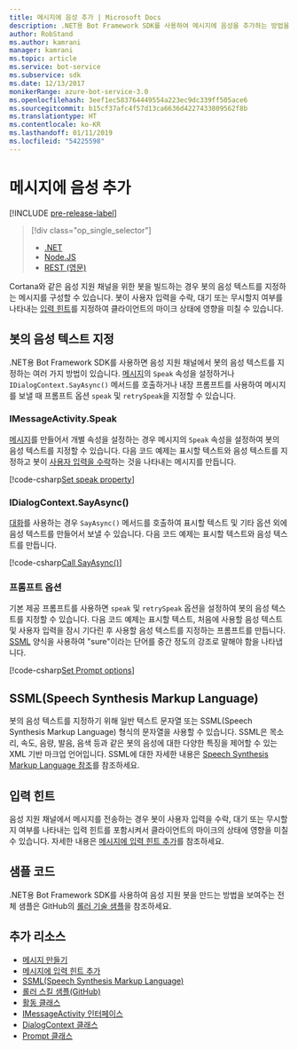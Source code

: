 ```yaml
---
title: 메시지에 음성 추가 | Microsoft Docs
description: .NET용 Bot Framework SDK를 사용하여 메시지에 음성을 추가하는 방법을 알아봅니다.
author: RobStand
ms.author: kamrani
manager: kamrani
ms.topic: article
ms.service: bot-service
ms.subservice: sdk
ms.date: 12/13/2017
monikerRange: azure-bot-service-3.0
ms.openlocfilehash: 3eef1ec583764449554a223ec9dc339ff505ace6
ms.sourcegitcommit: b15cf37afc4f57d13ca6636d4227433809562f8b
ms.translationtype: HT
ms.contentlocale: ko-KR
ms.lasthandoff: 01/11/2019
ms.locfileid: "54225598"
---
```

# <a name="add-speech-to-messages"></a>메시지에 음성 추가

[!INCLUDE [pre-release-label](../includes/pre-release-label-v3.md)]

> [!div class="op_single_selector"]
> - [.NET](../dotnet/bot-builder-dotnet-text-to-speech.md)
> - [Node.JS](../nodejs/bot-builder-nodejs-text-to-speech.md)
> - [REST (영문)](../rest-api/bot-framework-rest-connector-text-to-speech.md)

Cortana와 같은 음성 지원 채널을 위한 봇을 빌드하는 경우 봇의 음성 텍스트를 지정하는 메시지를 구성할 수 있습니다. 봇이 사용자 입력을 수락, 대기 또는 무시할지 여부를 나타내는 [입력 힌트](bot-builder-dotnet-add-input-hints.md)를 지정하여 클라이언트의 마이크 상태에 영향을 미칠 수 있습니다.

## <a name="specify-text-to-be-spoken-by-your-bot"></a>봇의 음성 텍스트 지정

.NET용 Bot Framework SDK를 사용하면 음성 지원 채널에서 봇의 음성 텍스트를 지정하는 여러 가지 방법이 있습니다. [메시지][IMessageActivity]의 `Speak` 속성을 설정하거나 `IDialogContext.SayAsync()` 메서드를 호출하거나 내장 프롬프트를 사용하여 메시지를 보낼 때 프롬프트 옵션 `speak` 및 `retrySpeak`을 지정할 수 있습니다.

### <a id="message-speak"></a> IMessageActivity.Speak

[메시지][IMessageActivity]를 만들어서 개별 속성을 설정하는 경우 메시지의 `Speak` 속성을 설정하여 봇의 음성 텍스트를 지정할 수 있습니다. 다음 코드 예제는 표시할 텍스트와 음성 텍스트를 지정하고 봇이 [사용자 입력을 수락](bot-builder-dotnet-add-input-hints.md)하는 것을 나타내는 메시지를 만듭니다.

[!code-csharp[Set speak property](../includes/code/dotnet-text-to-speech.cs#Speak1)]

### <a id="say-async"></a> IDialogContext.SayAsync()

[대화](bot-builder-dotnet-dialogs.md)를 사용하는 경우 `SayAsync()` 메서드를 호출하여 표시할 텍스트 및 기타 옵션 외에 음성 텍스트를 만들어서 보낼 수 있습니다. 다음 코드 예제는 표시할 텍스트와 음성 텍스트를 만듭니다.

[!code-csharp[Call SayAsync()](../includes/code/dotnet-text-to-speech.cs#Speak2)]

### <a id="prompt-options"></a> 프롬프트 옵션

기본 제공 프롬프트를 사용하면 `speak` 및 `retrySpeak` 옵션을 설정하여 봇의 음성 텍스트를 지정할 수 있습니다. 다음 코드 예제는 표시할 텍스트, 처음에 사용할 음성 텍스트 및 사용자 입력을 잠시 기다린 후 사용할 음성 텍스트를 지정하는 프롬프트를 만듭니다. [SSML](#ssml) 양식을 사용하여 "sure"이라는 단어를 중간 정도의 강조로 말해야 함을 나타냅니다.

[!code-csharp[Set Prompt options](../includes/code/dotnet-text-to-speech.cs#Speak3)]

## <a id="ssml"></a>SSML(Speech Synthesis Markup Language)

봇의 음성 텍스트를 지정하기 위해 일반 텍스트 문자열 또는 SSML(Speech Synthesis Markup Language) 형식의 문자열을 사용할 수 있습니다. SSML은 목소리, 속도, 음량, 발음, 음색 등과 같은 봇의 음성에 대한 다양한 특징을 제어할 수 있는 XML 기반 마크업 언어입니다. SSML에 대한 자세한 내용은 <a href="https://msdn.microsoft.com/en-us/library/hh378377(v=office.14).aspx" target="_blank">Speech Synthesis Markup Language 참조</a>를 참조하세요.

## <a name="input-hints"></a>입력 힌트

음성 지원 채널에서 메시지를 전송하는 경우 봇이 사용자 입력을 수락, 대기 또는 무시할지 여부를 나타내는 입력 힌트를 포함시켜서 클라이언트의 마이크의 상태에 영향을 미칠 수 있습니다. 자세한 내용은 [메시지에 입력 힌트 추가](bot-builder-dotnet-add-input-hints.md)를 참조하세요.

## <a name="sample-code"></a>샘플 코드 

.NET용 Bot Framework SDK를 사용하여 음성 지원 봇을 만드는 방법을 보여주는 전체 샘플은 GitHub의 <a href="https://github.com/Microsoft/BotBuilder-Samples/tree/v3-sdk-samples/CSharp" target="_blank">롤러 기술 샘플</a>을 참조하세요.

## <a name="additional-resources"></a>추가 리소스

- [메시지 만들기](bot-builder-dotnet-create-messages.md)
- [메시지에 입력 힌트 추가](bot-builder-dotnet-add-input-hints.md)
- <a href="https://msdn.microsoft.com/en-us/library/hh378377(v=office.14).aspx" target="_blank">SSML(Speech Synthesis Markup Language)</a>
- <a href="https://github.com/Microsoft/BotBuilder-Samples/tree/master/CSharp/demo-RollerSkill" target="_blank">롤러 스킬 샘플(GitHub)</a>
- <a href="https://docs.botframework.com/en-us/csharp/builder/sdkreference/dc/d2f/class_microsoft_1_1_bot_1_1_connector_1_1_activity.html" target="_blank">활동 클래스</a>
- <a href="/dotnet/api/microsoft.bot.connector.imessageactivity" target="_blank">IMessageActivity 인터페이스</a>
- <a href="/dotnet/api/microsoft.bot.builder.dialogs.internals.dialogcontext" target="_blank">DialogContext 클래스</a>
- <a href="/dotnet/api/microsoft.bot.builder.dialogs.internals.prompt-2" target="_blank">Prompt 클래스</a>

[IMessageActivity]: /dotnet/api/microsoft.bot.connector.imessageactivity

